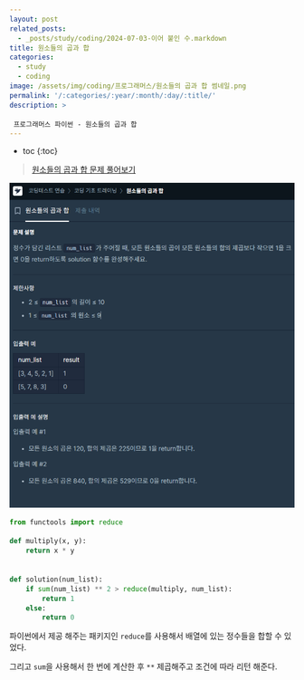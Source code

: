 ```yaml
---
layout: post
related_posts:  
  - _posts/study/coding/2024-07-03-이어 붙인 수.markdown
title: 원소들의 곱과 합
categories:
  - study
  - coding
image: /assets/img/coding/프로그래머스/원소들의 곱과 합 썸네일.png
permalink: '/:categories/:year/:month/:day/:title/'
description: >

 프로그래머스 파이썬 - 원소들의 곱과 합
---
```


* toc
{:toc}

> <a href="https://school.programmers.co.kr/learn/courses/30/lessons/181929#">원소들의 곱과 합 문제 풀어보기</a>

<img src="/assets/img/coding/프로그래머스/원소들의 곱과 합 문제.png" alt="문제" />


```python
from functools import reduce

def multiply(x, y):
    return x * y


def solution(num_list):  
    if sum(num_list) ** 2 > reduce(multiply, num_list):
        return 1
    else:
        return 0
```

파이썬에서 제공 해주는 패키지인 `reduce`를 사용해서 배열에 있는 정수들을 합할 수 있었다.

그리고 `sum`을 사용해서 한 번에 계산한 후 `**` 제곱해주고 조건에 따라 리턴 해준다.